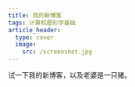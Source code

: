 ```yaml
---
title: 我的新博客
tags: 计算机图形学基础
article_header:
  type: cover
  image:
    src: /screenshot.jpg
---
```

试一下我的新博客，以及老婆是一只猪。

<!--more-->
